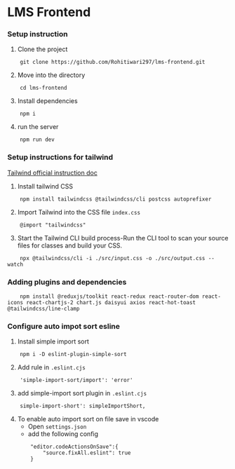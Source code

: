 # LMS Frontend 

### Setup instruction

1. Clone the project
```
    git clone https://github.com/Rohitiwari297/lms-frontend.git
```
2. Move into the directory
```
    cd lms-frontend
```
3. Install dependencies
```
    npm i
```
4. run the server
```
    npm run dev
```



### Setup instructions for tailwind

[ Tailwind official instruction doc](https://tailwindcss.com/docs/installation/tailwind-cli)

1. Install tailwind CSS
```
    npm install tailwindcss @tailwindcss/cli postcss autoprefixer
```
2. Import  Tailwind into the CSS file `index.css`
```
    @import "tailwindcss"
```
3. Start the Tailwind CLI build process-Run the CLI tool to scan your source files for classes and build your CSS.
```
    npx @tailwindcss/cli -i ./src/input.css -o ./src/output.css --watch
```

### Adding plugins and dependencies

```
    npm install @reduxjs/toolkit react-redux react-router-dom react-icons react-chartjs-2 chart.js daisyui axios react-hot-toast @tailwindcss/line-clamp
```

### Configure auto impot sort esline
1. Install simple import sort
```
    npm i -D eslint-plugin-simple-sort
```
2. Add rule in `.eslint.cjs` 
```
    'simple-import-sort/import': 'error'
```
3. add simple-import sort plugin in `.eslint.cjs`
```
    simple-import-short': simpleImportShort,
```
4. To enable auto import sort on file save in vscode
    - Open `settings.json`
    - add the following config
    ```
        "editor.codeActionsOnSave":{
            "source.fixAll.eslint": true
        }
    ```